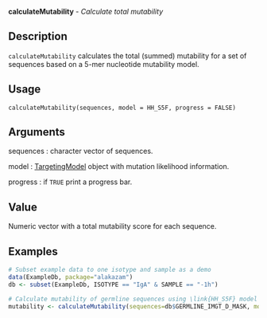 **calculateMutability** - *Calculate total mutability*

Description
--------------------

`calculateMutability` calculates the total (summed) mutability for a set of sequences 
based on a 5-mer nucleotide mutability model.


Usage
--------------------
```
calculateMutability(sequences, model = HH_S5F, progress = FALSE)
```

Arguments
-------------------

sequences
:   character vector of sequences.

model
:   [TargetingModel](TargetingModel-class.md) object with mutation likelihood information.

progress
:   if `TRUE` print a progress bar.




Value
-------------------

Numeric vector with a total mutability score for each sequence.



Examples
-------------------

```R
# Subset example data to one isotype and sample as a demo
data(ExampleDb, package="alakazam")
db <- subset(ExampleDb, ISOTYPE == "IgA" & SAMPLE == "-1h")

# Calculate mutability of germline sequences using \link{HH_S5F} model
mutability <- calculateMutability(sequences=db$GERMLINE_IMGT_D_MASK, model=HH_S5F)
```




